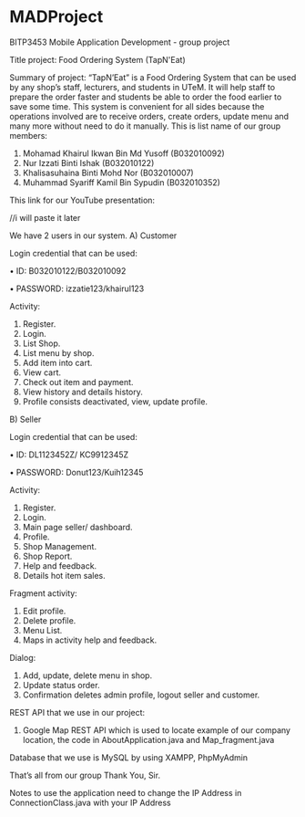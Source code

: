 # MADProject
BITP3453 Mobile Application Development - group project

Title project: Food Ordering System (TapN'Eat)

Summary of project:
“TapN’Eat” is a Food Ordering System that can be used by any shop’s staff, lecturers, and students in UTeM. It will help staff to prepare the order faster and students be able to order the food earlier to save some time. This system is convenient for all sides because the operations involved are to receive orders, create orders, update menu and many more without need to do it manually.
This is list name of our group members:

1)	Mohamad Khairul Ikwan Bin Md Yusoff (B032010092)
2)	Nur Izzati Binti Ishak (B032010122)
3)	Khalisasuhaina Binti Mohd Nor (B032010007)
4)	Muhammad Syariff Kamil Bin Sypudin (B032010352)

This link for our YouTube presentation:

//i will paste it later

We have 2 users in our system.
A)	Customer

Login credential that can be used:

•	ID: B032010122/B032010092

•	PASSWORD: izzatie123/khairul123

Activity:
1)	Register.
2)	Login.
3)	List Shop.
4)	List menu by shop.
5)	Add item into cart.
6)	View cart.
7)	Check out item and payment.
8)	View history and details history.
9)	Profile consists deactivated, view, update profile.

B)	Seller

Login credential that can be used:

•	ID: DL1123452Z/ KC9912345Z

•	PASSWORD: Donut123/Kuih12345

Activity:
1)	Register.
2)	Login.
3)	Main page seller/ dashboard.
4)	Profile.
5)	Shop Management.
6)	Shop Report.
7)	Help and feedback.
8)	Details hot item sales.

Fragment activity:
1)	Edit profile.
2)	Delete profile.
3)	Menu List.
4)	Maps in activity help and feedback.

Dialog:
1)	Add, update, delete menu in shop.
2)	Update status order.
3)	Confirmation deletes admin profile, logout seller and customer.
  
REST API that we use in our project:

1)	Google Map REST API which is used to locate example of our company location, the code in AboutApplication.java and Map_fragment.java
  
Database that we use is MySQL by using XAMPP, PhpMyAdmin

That’s all from our group Thank You, Sir.

Notes to use the application need to change the IP Address in ConnectionClass.java with your IP Address
